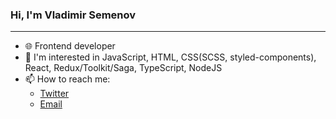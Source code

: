   <div>
    <h3>Hi, I'm Vladimir Semenov</h3>
    <hr />
    <div>
      <ul>
        <li>🌐 Frontend developer</li>
        <li>
          👀 I'm interested in JavaScript, HTML, CSS(SCSS, styled-components), React, Redux/Toolkit/Saga, TypeScript, NodeJS
        </li>
        <li>
          📫 How to reach me:
          <ul>
            <li>
              <a href="https://twitter.com/mtfbwy04">Twitter</a>
            </li>
            <li>
              <a href="mailto: bobahansem98@icloud.com">Email</a>
            </li>
          </ul>
        </li>
      </ul>
    </div>
  </div>

